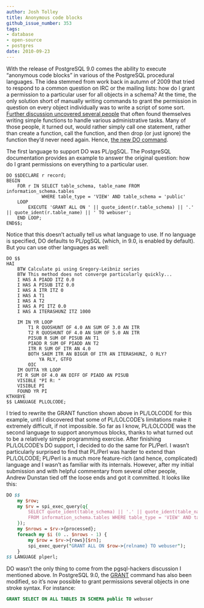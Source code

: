 ```yaml
---
author: Josh Tolley
title: Anonymous code blocks
github_issue_number: 353
tags:
- database
- open-source
- postgres
date: 2010-09-23
---
```




With the release of PostgreSQL 9.0 comes the ability to execute “anonymous code blocks” in various of the PostgreSQL procedural languages. The idea stemmed from work back in autumn of 2009 that tried to respond to a common question on IRC or the mailing lists: how do I grant a permission to a particular user for all objects in a schema? At the time, the only solution short of manually writing commands to grant the permission in question on every object individually was to write a script of some sort. [Further discussion uncovered several people](https://www.postgresql.org/message-id/4A803A89.9020509@dunslane.net) that often found themselves writing simple functions to handle various administrative tasks. Many of those people, it turned out, would rather simply call one statement, rather than create a function, call the function, and then drop (or just ignore) the function they’d never need again. Hence, [the new DO command](https://www.postgresql.org/docs/9.0/static/sql-do.html).

The first language to support DO was PL/pgSQL. The PostgreSQL documentation provides an example to answer the original question: how do I grant permissions on everything to a particular user.

```nohighlight
DO $$DECLARE r record;
BEGIN
    FOR r IN SELECT table_schema, table_name FROM information_schema.tables
             WHERE table_type = 'VIEW' AND table_schema = 'public'
    LOOP
        EXECUTE 'GRANT ALL ON ' || quote_ident(r.table_schema) || '.' || quote_ident(r.table_name) || ' TO webuser';
    END LOOP;
END$$;
```

Notice that this doesn’t actually tell us what language to use. If no language is specified, DO defaults to PL/pgSQL (which, in 9.0, is enabled by default). But you can use other languages as well:

```nohighlight
DO $$
HAI
    BTW Calculate pi using Gregory-Leibniz series
    BTW This method does not converge particularly quickly...
    I HAS A PIADD ITZ 0.0
    I HAS A PISUB ITZ 0.0
    I HAS A ITR ITZ 0
    I HAS A T1
    I HAS A T2
    I HAS A PI ITZ 0.0
    I HAS A ITERASHUNZ ITZ 1000

    IM IN YR LOOP
        T1 R QUOSHUNT OF 4.0 AN SUM OF 3.0 AN ITR
        T2 R QUOSHUNT OF 4.0 AN SUM OF 5.0 AN ITR
        PISUB R SUM OF PISUB AN T1
        PIADD R SUM OF PIADD AN T2
        ITR R SUM OF ITR AN 4.0
        BOTH SAEM ITR AN BIGGR OF ITR AN ITERASHUNZ, O RLY?
            YA RLY, GTFO
        OIC
    IM OUTTA YR LOOP
    PI R SUM OF 4.0 AN DIFF OF PIADD AN PISUB
    VISIBLE "PI R: "
    VISIBLE PI
    FOUND YR PI
KTHXBYE
$$ LANGUAGE PLLOLCODE;
```

I tried to rewrite the GRANT function shown above in PL/LOLCODE for this example, until I discovered that some of PL/LOLCODE’s limitations make it extremely difficult, if not impossible. So far as I know, PL/LOLCODE was the second language to support anonymous blocks, thanks to what turned out to be a relatively simple programming exercise. After finishing PL/LOLCODE’s DO support, I decided to do the same for PL/Perl. I wasn’t particularly surprised to find that PL/Perl was harder to extend than PL/LOLCODE; PL/Perl is a much more feature-rich (and hence, complicated) language and I wasn’t as familiar with its internals. However, after my initial submission and with helpful commentary from several other people, Andrew Dunstan tied off the loose ends and got it committed. It looks like this:

```perl
DO $$
    my $row;
    my $rv = spi_exec_query(q{
        SELECT quote_ident(table_schema) || '.' || quote_ident(table_name) AS relname
        FROM information_schema.tables WHERE table_type = 'VIEW' AND table_schema = 'public'
    });
    my $nrows = $rv->{processed};
    foreach my $i (0 .. $nrows - 1) {
        my $row = $rv->{rows}[$rn];
        spi_exec_query("GRANT ALL ON $row->{relname} TO webuser");
    }
$$ LANGUAGE plperl;
```

DO wasn’t the only thing to come from the pgsql-hackers discussion I mentioned above. In PostgreSQL 9.0, the [GRANT](https://www.postgresql.org/docs/9.0/static/sql-grant.html) command has also been modified, so it’s now possible to grant permissions several objects in one stroke syntax. For instance:

```sql
GRANT SELECT ON ALL TABLES IN SCHEMA public TO webuser
```

